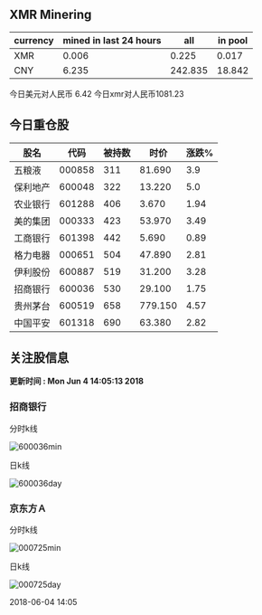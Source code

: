 ## XMR Minering

|currency|mined in last 24 hours|all|in pool|
|---|---|---|---|
|XMR|0.006|0.225|0.017|
|CNY|6.235|242.835|18.842|

今日美元对人民币 6.42	今日xmr对人民币1081.23


## 今日重仓股 

|股名|代码|被持数|时价|涨跌%|
|---|---|---|---|---|
|五粮液|000858|311|81.690|3.9|
|保利地产|600048|322|13.220|5.0|
|农业银行|601288|406|3.670|1.94|
|美的集团|000333|423|53.970|3.49|
|工商银行|601398|442|5.690|0.89|
|格力电器|000651|504|47.890|2.81|
|伊利股份|600887|519|31.200|3.28|
|招商银行|600036|530|29.100|1.75|
|贵州茅台|600519|658|779.150|4.57|
|中国平安|601318|690|63.380|2.82|

## 关注股信息
**更新时间 : Mon Jun  4 14:05:13 2018**
### 招商银行 
分时k线

![600036min](http://image.sinajs.cn/newchart/min/n/sh600036.gif)

日k线

![600036day](http://image.sinajs.cn/newchart/daily/n/sh600036.gif)

### 京东方Ａ 
分时k线

![000725min](http://image.sinajs.cn/newchart/min/n/sz000725.gif)

日k线

![000725day](http://image.sinajs.cn/newchart/daily/n/sz000725.gif)

2018-06-04 14:05